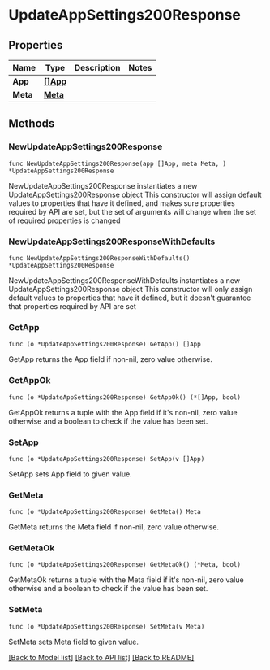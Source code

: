 # UpdateAppSettings200Response

## Properties

Name | Type | Description | Notes
------------ | ------------- | ------------- | -------------
**App** | [**[]App**](App.md) |  | 
**Meta** | [**Meta**](Meta.md) |  | 

## Methods

### NewUpdateAppSettings200Response

`func NewUpdateAppSettings200Response(app []App, meta Meta, ) *UpdateAppSettings200Response`

NewUpdateAppSettings200Response instantiates a new UpdateAppSettings200Response object
This constructor will assign default values to properties that have it defined,
and makes sure properties required by API are set, but the set of arguments
will change when the set of required properties is changed

### NewUpdateAppSettings200ResponseWithDefaults

`func NewUpdateAppSettings200ResponseWithDefaults() *UpdateAppSettings200Response`

NewUpdateAppSettings200ResponseWithDefaults instantiates a new UpdateAppSettings200Response object
This constructor will only assign default values to properties that have it defined,
but it doesn't guarantee that properties required by API are set

### GetApp

`func (o *UpdateAppSettings200Response) GetApp() []App`

GetApp returns the App field if non-nil, zero value otherwise.

### GetAppOk

`func (o *UpdateAppSettings200Response) GetAppOk() (*[]App, bool)`

GetAppOk returns a tuple with the App field if it's non-nil, zero value otherwise
and a boolean to check if the value has been set.

### SetApp

`func (o *UpdateAppSettings200Response) SetApp(v []App)`

SetApp sets App field to given value.


### GetMeta

`func (o *UpdateAppSettings200Response) GetMeta() Meta`

GetMeta returns the Meta field if non-nil, zero value otherwise.

### GetMetaOk

`func (o *UpdateAppSettings200Response) GetMetaOk() (*Meta, bool)`

GetMetaOk returns a tuple with the Meta field if it's non-nil, zero value otherwise
and a boolean to check if the value has been set.

### SetMeta

`func (o *UpdateAppSettings200Response) SetMeta(v Meta)`

SetMeta sets Meta field to given value.



[[Back to Model list]](../README.md#documentation-for-models) [[Back to API list]](../README.md#documentation-for-api-endpoints) [[Back to README]](../README.md)


